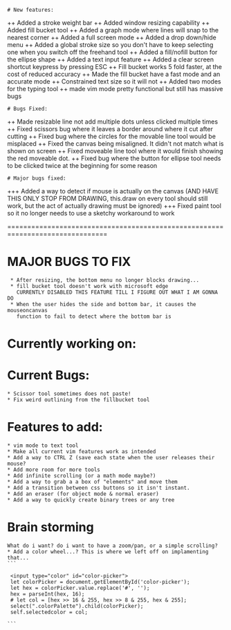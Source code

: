     # New features:
++ Added a stroke weight bar
++ Added window resizing capability
++ Added fill bucket tool
++ Added a graph mode where lines will snap to the nearest corner
++ Added a full screen mode 
++ Added a drop down/hide menu
++ Added a global stroke size so you don't have to keep selecting one when you 
switch off the freehand tool
++ Added a fill/nofill button for the ellipse shape
++ Added a text input feature
++ Added a clear screen shortcut keypress by pressing ESC
++ Fill bucket works 5 fold faster, at the cost of reduced accuracy
++ Made the fill bucket have a fast mode and an accurate mode
++ Constrained text size so it will not 
++ Added two modes for the typing tool
++ made vim mode pretty functional but still has massive bugs

    # Bugs Fixed:
++ Made resizable line not add multiple dots unless clicked multiple times
++ Fixed scissors bug where it leaves a border around where it cut after cutting
++ Fixed bug where the circles for the movable line tool would be misplaced
++ Fixed the canvas being misaligned. It didn't not match what is shown on screen 
++ Fixed moveable line tool where it would finish showing the red moveable dot. 
++ Fixed bug where the button for ellipse tool needs to be clicked twice at the
beginning for some reason

    # Major bugs fixed:
+++ Added a way to detect if mouse is actually on the canvas (AND HAVE THIS
      ONLY STOP FROM DRAWING, this.draw on every tool should still work, but
      the act of actually drawing must be ignored)
+++ Fixed paint tool so it no longer needs to use a sketchy workaround to work


===============================================================================

# MAJOR BUGS TO FIX
     * After resizing, the bottom menu no longer blocks drawing...
     * fill bucket tool doesn't work with microsoft edge
       CURRENTLY DISABLED THIS FEATURE TILL I FIGURE OUT WHAT I AM GONNA DO
     * When the user hides the side and bottom bar, it causes the mouseoncanvas
       function to fail to detect where the bottom bar is

# Currently working on: 

 
# Current Bugs:
    * Scissor tool sometimes does not paste!
    * Fix weird outlining from the fillbucket tool



# Features to add:
    * vim mode to text tool 
    * Make all current vim features work as intended
    * Add a way to CTRL Z (save each state when the user releases their mouse?
    * Add more room for more tools
    * Add infinite scrolling (or a math mode maybe?)
    * Add a way to grab a a box of "elements" and move them
    * Add a transition between css buttons so it isn't instant.
    * Add an eraser (for object mode & normal eraser)
    * Add a way to quickly create binary trees or any tree
 
# Brain storming
    What do i want? do i want to have a zoom/pan, or a simple scrolling?
    * Add a color wheel...? This is where we left off on implamenting that...
    ```
     
     <input type="color" id="color-picker">
     let colorPicker = document.getElementById('color-picker');
     let hex = colorPicker.value.replace('#', '');
     hex = parseInt(hex, 16);
     # let col = [hex >> 16 & 255, hex >> 8 & 255, hex & 255];
     select(".colorPalette").child(colorPicker);
     self.selectedcolor = col;
     
    ```

